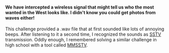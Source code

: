#### We have intercepted a wireless signal that might tell us who the most wanted in the West looks like. I didn't know you could get photos from waves either!

This challenge provided a .wav file that at first sounded like lots of annoying beeps. After listening to it a second time, I recognized the sounds as [SSTV](https://en.wikipedia.org/wiki/Slow-scan_television) transmission. Oddly enough, I remembered solving a similar challenge in high school with a tool called [MMSSTV](https://hamsoft.ca/pages/mmsstv.php). 